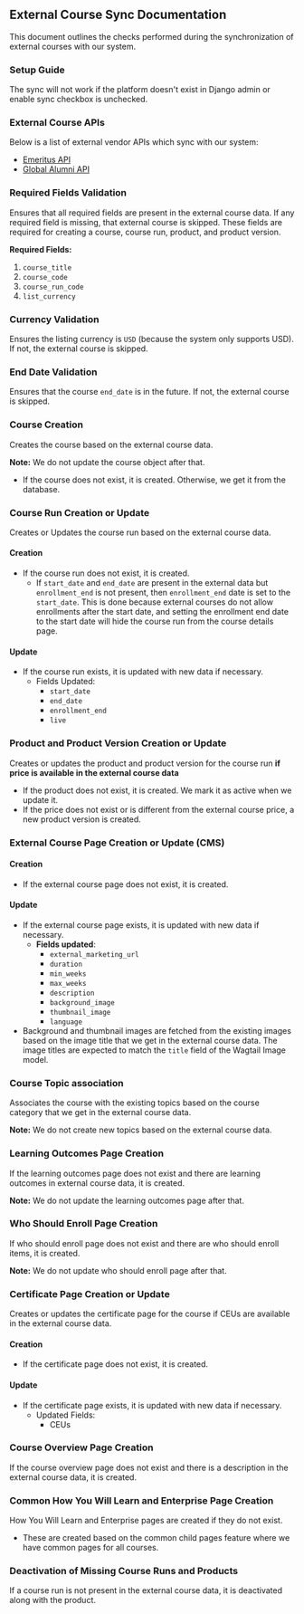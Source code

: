 ## External Course Sync Documentation

This document outlines the checks performed during the synchronization of external courses with our system.

### Setup Guide

The sync will not work if the platform doesn't exist in Django admin or enable sync checkbox is unchecked.

### External Course APIs

Below is a list of external vendor APIs which sync with our system:

- [Emeritus API](https://xpro.mit.edu/api/external_courses/emeritus/)
- [Global Alumni API](https://xpro.mit.edu/api/external_courses/global_alumni/)

### Required Fields Validation

Ensures that all required fields are present in the external course data.
If any required field is missing, that external course is skipped.
These fields are required for creating a course, course run, product, and product version.

**Required Fields:**

1. `course_title`
2. `course_code`
3. `course_run_code`
4. `list_currency`

### Currency Validation

Ensures the listing currency is `USD` (because the system only supports USD). If not, the external course is skipped.

### End Date Validation

Ensures that the course `end_date` is in the future. If not, the external course is skipped.

### Course Creation

Creates the course based on the external course data.

**Note:** We do not update the course object after that.

- If the course does not exist, it is created. Otherwise, we get it from the database.

### Course Run Creation or Update

Creates or Updates the course run based on the external course data.

#### Creation

- If the course run does not exist, it is created.
  - If `start_date` and `end_date` are present in the external data but `enrollment_end` is not present,
    then `enrollment_end` date is set to the `start_date`. This is done because external courses do not
    allow enrollments after the start date, and setting the enrollment end date to the start date will hide
    the course run from the course details page.

#### Update

- If the course run exists, it is updated with new data if necessary.
  - Fields Updated:
    - `start_date`
    - `end_date`
    - `enrollment_end`
    - `live`

### Product and Product Version Creation or Update

Creates or updates the product and product version for the course run
**if price is available in the external course data**

- If the product does not exist, it is created. We mark it as active when we update it.
- If the price does not exist or is different from the external course price, a new product version is created.

### External Course Page Creation or Update (CMS)

#### Creation

- If the external course page does not exist, it is created.

#### Update

- If the external course page exists, it is updated with new data if necessary.
  - **Fields updated**:
    - `external_marketing_url`
    - `duration`
    - `min_weeks`
    - `max_weeks`
    - `description`
    - `background_image`
    - `thumbnail_image`
    - `language`
- Background and thumbnail images are fetched from the existing images based on the image title
  that we get in the external course data. The image titles are expected to match the `title` field of the Wagtail Image model.

### Course Topic association

Associates the course with the existing topics based on the course category that we get in the external course data.

**Note:** We do not create new topics based on the external course data.

### Learning Outcomes Page Creation

If the learning outcomes page does not exist and there are learning outcomes in external course data, it is created.

**Note:** We do not update the learning outcomes page after that.

### Who Should Enroll Page Creation

If who should enroll page does not exist and there are who should enroll items, it is created.

**Note:** We do not update who should enroll page after that.

### Certificate Page Creation or Update

Creates or updates the certificate page for the course if CEUs are available in the external course data.

#### Creation

- If the certificate page does not exist, it is created.

#### Update

- If the certificate page exists, it is updated with new data if necessary.
  - Updated Fields:
    - CEUs

### Course Overview Page Creation

If the course overview page does not exist and there is a description in the external course data, it is created.

### Common How You Will Learn and Enterprise Page Creation

How You Will Learn and Enterprise pages are created if they do not exist.

- These are created based on the common child pages feature where we have common pages for all courses.

### Deactivation of Missing Course Runs and Products

If a course run is not present in the external course data, it is deactivated along with the product.
